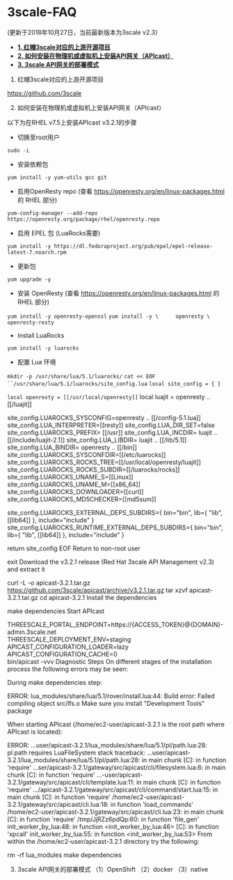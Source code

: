 # 3scale-FAQ

(更新于2018年10月27日，当前最新版本为3scale v2.3）

- [**1. 红帽3scale对应的上游开源项目**](#upstream-project)
- [**2. 如何安装在物理机或虚拟机上安装API网关（APIcast）**](#install-apicast-rhel7)
- [**3. 3scale API网关的部署模式**](#deploy-mode)

1. 红帽3scale对应的上游开源项目

  https://github.com/3scale

2. 如何安装在物理机或虚拟机上安装API网关（APIcast）

以下为在RHEL v7.5上安装APIcast v3.2.1的步骤

* 切换至root用户

`sudo -i`

* 安装依赖包

`yum install -y yum-utils gcc git`

* 启用OpenResty repo (查看  https://openresty.org/en/linux-packages.html 的 RHEL 部分)

`yum-config-manager --add-repo https://openresty.org/package/rhel/openresty.repo`

* 启用 EPEL 包 (LuaRocks需要)

`yum install -y https://dl.fedoraproject.org/pub/epel/epel-release-latest-7.noarch.rpm`

* 更新包

`yum upgrade -y`

* 安装 OpenResty (查看 https://openresty.org/en/linux-packages.html 的 RHEL 部分)

`yum install -y openresty-openssl`
`yum install -y \`
`     openresty \`
`     openresty-resty`

* Install LuaRocks

`yum install -y luarocks`

* 配置 Lua 环境

`mkdir -p /usr/share/lua/5.1/luarocks/`
`cat << EOF ``/usr/share/lua/5.1/luarocks/site_config.lua`
`local site_config = { }`

`local openresty = [[/usr/local/openresty]]`
local luajit = openresty .. [[/luajit]]

site_config.LUAROCKS_SYSCONFIG=openresty .. [[/config-5.1.lua]]
site_config.LUA_INTERPRETER=[[resty]]
site_config.LUA_DIR_SET=false
site_config.LUAROCKS_PREFIX= [[/usr]]
site_config.LUA_INCDIR= luajit .. [[/include/luajit-2.1]]
site_config.LUA_LIBDIR= luajit .. [[/lib/5.1]]
site_config.LUA_BINDIR= openresty .. [[/bin]]
site_config.LUAROCKS_SYSCONFDIR=[[/etc/luarocks]]
site_config.LUAROCKS_ROCKS_TREE=[[/usr/local/openresty/luajit]]
site_config.LUAROCKS_ROCKS_SUBDIR=[[/luarocks/rocks]]
site_config.LUAROCKS_UNAME_S=[[Linux]]
site_config.LUAROCKS_UNAME_M=[[x86_64]]
site_config.LUAROCKS_DOWNLOADER=[[curl]]
site_config.LUAROCKS_MD5CHECKER=[[md5sum]]

site_config.LUAROCKS_EXTERNAL_DEPS_SUBDIRS={ bin="bin", lib={ "lib", [[lib64]] }, include="include" }
site_config.LUAROCKS_RUNTIME_EXTERNAL_DEPS_SUBDIRS={ bin="bin", lib={ "lib", [[lib64]] }, include="include" }

return site_config
EOF
Return to non-root user

exit
Download the v3.2.1 release (Red Hat 3scale API Management v2.3) and extract it

curl -L -o apicast-3.2.1.tar.gz https://github.com/3scale/apicast/archive/v3.2.1.tar.gz
tar xzvf apicast-3.2.1.tar.gz
cd apicast-3.2.1
Install the dependencies

make dependencies
Start APIcast

THREESCALE_PORTAL_ENDPOINT=https://{ACCESS_TOKEN}@{DOMAIN}-admin.3scale.net \
THREESCALE_DEPLOYMENT_ENV=staging \
APICAST_CONFIGURATION_LOADER=lazy \
APICAST_CONFIGURATION_CACHE=0 \
bin/apicast -vvv
Diagnostic Steps
On different stages of the installation process the following errors may be seen:

During make dependencies step:

ERROR: lua_modules/share/lua/5.1/rover/install.lua:44: Build error: Failed compiling object src/lfs.o
Make sure you install "Development Tools" package

When starting APIcast (/home/ec2-user/apicast-3.2.1 is the root path where APIcast is located):

ERROR: ...user/apicast-3.2.1/lua_modules/share/lua/5.1/pl/path.lua:28: pl.path requires LuaFileSystem
stack traceback:
...user/apicast-3.2.1/lua_modules/share/lua/5.1/pl/path.lua:28: in main chunk
[C]: in function 'require'
...ser/apicast-3.2.1/gateway/src/apicast/cli/filesystem.lua:6: in main chunk
[C]: in function 'require'
...-user/apicast-3.2.1/gateway/src/apicast/cli/template.lua:11: in main chunk
[C]: in function 'require'
.../apicast-3.2.1/gateway/src/apicast/cli/command/start.lua:15: in main chunk
[C]: in function 'require'
/home/ec2-user/apicast-3.2.1/gateway/src/apicast/cli.lua:18: in function 'load_commands'
/home/ec2-user/apicast-3.2.1/gateway/src/apicast/cli.lua:23: in main chunk
[C]: in function 'require'
/tmp/JjRZz6pdQp:60: in function 'file_gen'
init_worker_by_lua:48: in function <init_worker_by_lua:46>
[C]: in function 'xpcall'
init_worker_by_lua:55: in function <init_worker_by_lua:53>
From within the /home/ec2-user/apicast-3.2.1 directory try the following:

rm -rf lua_modules
make dependencies

3. 3scale API网关的部署模式
（1）OpenShift
（2）docker
（3）native
